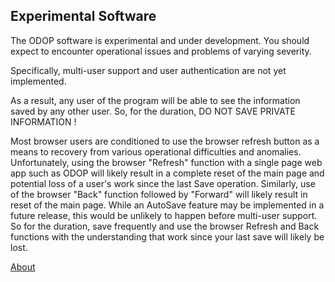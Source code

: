 ## Experimental Software

The ODOP software is experimental and under development.
You should expect to encounter operational issues and problems of varying severity.

Specifically, multi-user support and user authentication are not yet implemented.

As a result, any user of the program will be able to see the information saved by any other user.
So, for the duration, DO NOT SAVE PRIVATE INFORMATION !

Most browser users are conditioned to use the browser refresh button as a means to recovery from various operational difficulties and anomalies. 
Unfortunately, using the browser "Refresh" function with a single page web app such as ODOP will likely result in a complete reset of the main page 
and potential loss of a user's work since the last Save operation. 
Similarly, use of the browser "Back" function followed by "Forward" will likely result in reset of the main page.
While an AutoSave feature may be implemented in a future release, this would be unlikely to happen before multi-user support.
So for the duration, 
save frequently and use the browser Refresh and Back functions with the understanding that work since your last save will likely be lost.   

[About](./)
